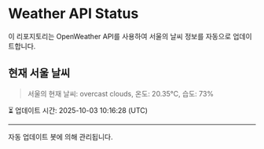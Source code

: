 
# Weather API Status

이 리포지토리는 OpenWeather API를 사용하여 서울의 날씨 정보를 자동으로 업데이트합니다.

## 현재 서울 날씨
> 서울의 현재 날씨: overcast clouds, 온도: 20.35°C, 습도: 73%

⏳ 업데이트 시간: 2025-10-03 10:16:28 (UTC)

---
자동 업데이트 봇에 의해 관리됩니다.
